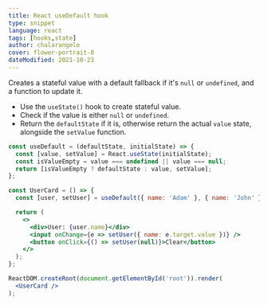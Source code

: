 ```yaml
---
title: React useDefault hook
type: snippet
language: react
tags: [hooks,state]
author: chalarangelo
cover: flower-portrait-8
dateModified: 2021-10-23
---
```


Creates a stateful value with a default fallback if it's `null` or `undefined`, and a function to update it.

- Use the `useState()` hook to create stateful value.
- Check if the value is either `null` or `undefined`.
- Return the `defaultState` if it is, otherwise return the actual `value` state, alongside the `setValue` function.

```jsx
const useDefault = (defaultState, initialState) => {
  const [value, setValue] = React.useState(initialState);
  const isValueEmpty = value === undefined || value === null;
  return [isValueEmpty ? defaultState : value, setValue];
};
```

```jsx
const UserCard = () => {
  const [user, setUser] = useDefault({ name: 'Adam' }, { name: 'John' });

  return (
    <>
      <div>User: {user.name}</div>
      <input onChange={e => setUser({ name: e.target.value })} />
      <button onClick={() => setUser(null)}>Clear</button>
    </>
  );
};

ReactDOM.createRoot(document.getElementById('root')).render(
  <UserCard />
);
```

